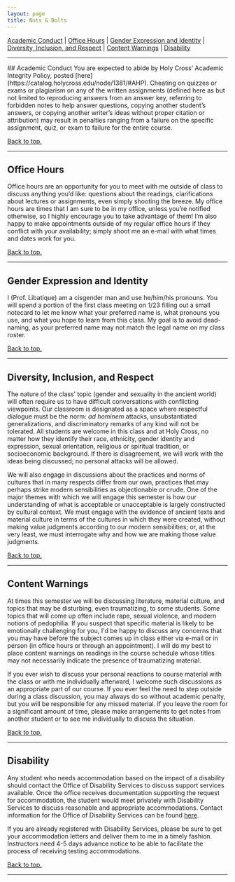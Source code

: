 ```yaml
---
layout: page
title: Nuts & Bolts
---
```


<a name="top"></a>
<a href="#ac" class="underline">Academic Conduct</a> \| <a href="#oh" class="underline">Office Hours</a> \| <a href="#gender" class="underline">Gender Expression and Identity</a> \|  
<a href="#diversity" class="underline">Diversity, Inclusion, and Respect</a> \| <a href="cw" class="underline">Content Warnings</a> \| <a href="#disability" class="underline">Disability</a>
<hr>
## <a name="ac">Academic Conduct</a>
You are expected to abide by Holy Cross’ Academic Integrity Policy, posted [here](https://catalog.holycross.edu/node/1381/#AHP). Cheating on quizzes or exams or plagiarism on any of the written assignments (defined here as but not limited to reproducing answers from an answer key, referring to forbidden notes to help answer questions, copying another student’s answers, or copying another writer’s ideas without proper citation or attribution) may result in penalties ranging from a failure on the specific assignment, quiz, or exam to failure for the entire course.

<a href="#top" class="underline">Back to top.</a>
<hr>

## <a name="oh">Office Hours</a>
Office hours are an opportunity for you to meet with me outside of class to discuss anything you’d like: questions about the readings, clarifications about lectures or assignments, even simply shooting the breeze. My office hours are times that I am sure to be in my office, unless you’re notified otherwise, so I highly encourage you to take advantage of them! I’m also happy to make appointments outside of my regular office hours if they conflict with your availability; simply shoot me an e-mail with what times and dates work for you.

<a href="#top" class="underline">Back to top.</a>
<hr>

## <a name="gender">Gender Expression and Identity</a>
I (Prof. Libatique) am a cisgender man and use he/him/his pronouns. You will spend a portion of the first class meeting on 1/23 filling out a small notecard to let me know what your preferred name is, what pronouns you use, and what you hope to learn from this class. My goal is to avoid dead-naming, as your preferred name may not match the legal name on my class roster.

<a href="#top" class="underline">Back to top.</a>
<hr>

## <a name="diversity">Diversity, Inclusion, and Respect</a>
The nature of the class’ topic (gender and sexuality in the ancient world) will often require us to have difficult conversations with conflicting viewpoints. Our classroom is designated as a space where respectful dialogue must be the norm: *ad hominem* attacks, unsubstantiated generalizations, and discriminatory remarks of any kind will not be tolerated. All students are welcome in this class and at Holy Cross, no matter how they identify their race, ethnicity, gender identity and expression, sexual orientation, religious or spiritual tradition, or socioeconomic background. If there is disagreement, we will work with the ideas being discussed; no personal attacks will be allowed.

We will also engage in discussions about the practices and norms of cultures that in many respects differ from our own, practices that may perhaps strike modern sensibilities as objectionable or crude. One of the major themes with which we will engage this semester is how our understanding of what is acceptable or unacceptable is largely constructed by cultural context. We must engage with the evidence of ancient texts and material culture in terms of the cultures in which they were created, without making value judgments according to our modern sensibilities; or, at the very least, we must interrogate why and how we are making those value judgments.

<a href="#top" class="underline">Back to top.</a>
<hr>

## <a name="cw">Content Warnings</a>
At times this semester we will be discussing literature, material culture, and topics that may be disturbing, even traumatizing, to some students. Some topics that will come up often include rape, sexual violence, and modern notions of pedophilia. If you suspect that specific material is likely to be emotionally challenging for you, I'd be happy to discuss any concerns that you may have before the subject comes up in class either via e-mail or in person (in office hours or through an appointment). I will do my best to place content warnings on readings in the course schedule whose titles may not necessarily indicate the presence of traumatizing material.

If you ever wish to discuss your personal reactions to course material with the class or with me individually afterward, I welcome such discussions as an appropriate part of our course. If you ever feel the need to step outside during a class discussion, you may always do so without academic penalty, but you will be responsible for any missed material. If you leave the room for a significant amount of time, please make arrangements to get notes from another student or to see me individually to discuss the situation.

<a href="#top" class="underline">Back to top.</a>
<hr>

## <a name="disability">Disability</a>
Any student who needs accommodation based on the impact of a disability should contact the Office of Disability Services to discuss support services available. Once the office receives documentation supporting the request for accommodation, the student would meet privately with Disability Services to discuss reasonable and appropriate accommodations. Contact information for the Office of Disability Services can be found [here](https://www.holycross.edu/health-wellness-and-access/office-disability-services).

If you are already registered with Disability Services, please be sure to get your accommodation letters and deliver them to me in a timely fashion. Instructors need 4-5 days advance notice to be able to facilitate the process of receiving testing accommodations.

<a href="#top" class="underline">Back to top.</a>
<hr>
